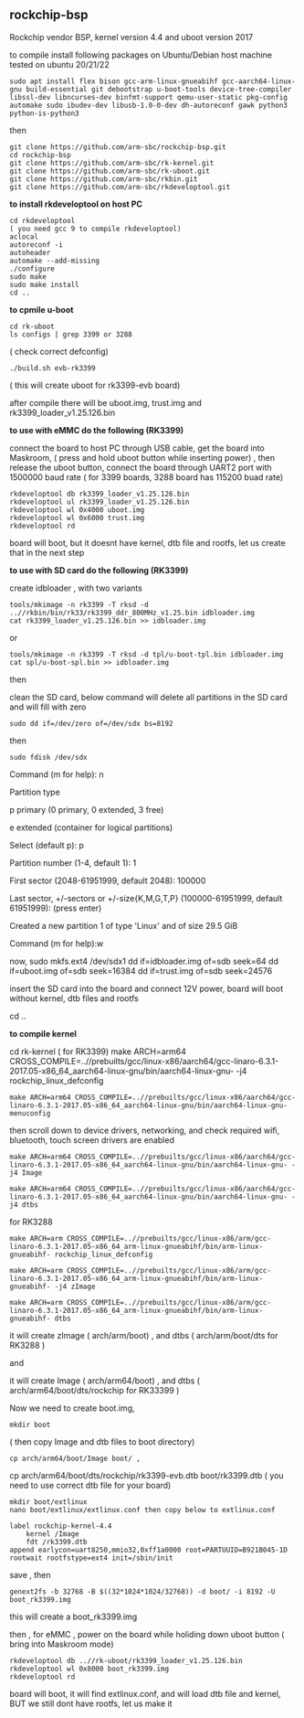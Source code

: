 ## rockchip-bsp
Rockchip vendor BSP, kernel version 4.4 and uboot version 2017

to compile install following packages on Ubuntu/Debian host machine tested on ubuntu 20/21/22

	sudo apt install flex bison gcc-arm-linux-gnueabihf gcc-aarch64-linux-gnu build-essential git debootstrap u-boot-tools device-tree-compiler  libssl-dev libncurses-dev binfmt-support qemu-user-static pkg-config automake sudo ibudev-dev libusb-1.0-0-dev dh-autoreconf gawk python3 python-is-python3  
	
then

	git clone https://github.com/arm-sbc/rockchip-bsp.git
	cd rockchip-bsp
	git clone https://github.com/arm-sbc/rk-kernel.git
	git clone https://github.com/arm-sbc/rk-uboot.git
	git clone https://github.com/arm-sbc/rkbin.git
	git clone https://github.com/arm-sbc/rkdeveloptool.git

**to install rkdeveloptool on host PC**

	cd rkdeveloptool
	( you need gcc 9 to compile rkdeveloptool)
	aclocal
	autoreconf -i
	autoheader
	automake --add-missing
	./configure
	sudo make
	sudo make install
	cd ..

**to cpmile u-boot**

	cd rk-uboot
	ls configs | grep 3399 or 3288 
( check correct defconfig)

	./build.sh evb-rk3399 
( this will create uboot for rk3399-evb board)

after compile there will be uboot.img, trust.img and rk3399_loader_v1.25.126.bin

**to use with eMMC do the following (RK3399)**

connect the board to host PC through USB cable, get the board into Maskroom, ( press and hold uboot button while inserting power) , then release the uboot button, connect the board through UART2 port with 1500000 baud rate ( for 3399 boards, 3288 board has 115200 buad rate)

	rkdeveloptool db rk3399_loader_v1.25.126.bin
	rkdeveloptool ul rk3399_loader_v1.25.126.bin
	rkdeveloptool wl 0x4000 uboot.img
	rkdeveloptool wl 0x6000 trust.img
	rkdeveloptool rd

board will boot, but it doesnt have kernel, dtb file and rootfs, let us create that in the next step

**to use with SD card do the following (RK3399)**

create idbloader , with two variants

	tools/mkimage -n rk3399 -T rksd -d ..//rkbin/bin/rk33/rk3399_ddr_800MHz_v1.25.bin idbloader.img
	cat rk3399_loader_v1.25.126.bin >> idbloader.img

or

	tools/mkimage -n rk3399 -T rksd -d tpl/u-boot-tpl.bin idbloader.img
	cat spl/u-boot-spl.bin >> idbloader.img

then

clean the SD card, below command will delete all partitions in the SD card and will fill with zero

	sudo dd if=/dev/zero of=/dev/sdx bs=8192 
then 

	sudo fdisk /dev/sdx
	
Command (m for help): n
	
Partition type

   p   primary (0 primary, 0 extended, 3 free)
   
   e   extended (container for logical partitions)
   
Select (default p): p

Partition number (1-4, default 1): 1

First sector (2048-61951999, default 2048): 100000

Last sector, +/-sectors or +/-size{K,M,G,T,P} (100000-61951999, default 61951999): (press enter)

Created a new partition 1 of type 'Linux' and of size 29.5 GiB

Command (m for help):w

now, 
	sudo mkfs.ext4 /dev/sdx1
	dd if=idbloader.img of=sdb seek=64
	dd if=uboot.img of=sdb seek=16384
	dd if=trust.img of=sdb seek=24576

insert the SD card into the board and connect 12V power, board will boot without kernel, dtb files and rootfs

cd ..

**to compile kernel**

cd rk-kernel ( for RK3399)
	make ARCH=arm64 CROSS_COMPILE=..//prebuilts/gcc/linux-x86/aarch64/gcc-linaro-6.3.1-2017.05-x86_64_aarch64-linux-gnu/bin/aarch64-linux-gnu- -j4   rockchip_linux_defconfig

	make ARCH=arm64 CROSS_COMPILE=..//prebuilts/gcc/linux-x86/aarch64/gcc-linaro-6.3.1-2017.05-x86_64_aarch64-linux-gnu/bin/aarch64-linux-gnu- menuconfig

then scroll down to device drivers, networking, and check required wifi, bluetooth, touch screen drivers are enabled

	make ARCH=arm64 CROSS_COMPILE=..//prebuilts/gcc/linux-x86/aarch64/gcc-linaro-6.3.1-2017.05-x86_64_aarch64-linux-gnu/bin/aarch64-linux-gnu- -j4 Image

	make ARCH=arm64 CROSS_COMPILE=..//prebuilts/gcc/linux-x86/aarch64/gcc-linaro-6.3.1-2017.05-x86_64_aarch64-linux-gnu/bin/aarch64-linux-gnu- -j4 dtbs

for RK3288

	make ARCH=arm CROSS_COMPILE=..//prebuilts/gcc/linux-x86/arm/gcc-linaro-6.3.1-2017.05-x86_64_arm-linux-gnueabihf/bin/arm-linux-gnueabihf- rockchip_linux_defconfig

	make ARCH=arm CROSS_COMPILE=..//prebuilts/gcc/linux-x86/arm/gcc-linaro-6.3.1-2017.05-x86_64_arm-linux-gnueabihf/bin/arm-linux-gnueabihf- -j4 zImage

	make ARCH=arm CROSS_COMPILE=..//prebuilts/gcc/linux-x86/arm/gcc-linaro-6.3.1-2017.05-x86_64_arm-linux-gnueabihf/bin/arm-linux-gnueabihf- dtbs

it will create zImage ( arch/arm/boot) , and dtbs ( arch/arm/boot/dts for RK3288 )

and 

it will create Image ( arch/arm64/boot) , and dtbs ( arch/arm64/boot/dts/rockchip for RK33399 )

Now we need to create boot.img, 

	mkdir boot 
( then copy Image and dtb files to boot directory)

	cp arch/arm64/boot/Image boot/ , 
cp arch/arm64/boot/dts/rockchip/rk3399-evb.dtb boot/rk3399.dtb ( you need to use correct dtb file for your board)

	mkdir boot/extlinux
	nano boot/extlinux/extlinux.conf then copy below to extlinux.conf

	label rockchip-kernel-4.4
  		kernel /Image
  		fdt /rk3399.dtb
  	append earlycon=uart8250,mmio32,0xff1a0000 root=PARTUUID=B921B045-1D rootwait rootfstype=ext4 init=/sbin/init
  
save , then 

	genext2fs -b 32768 -B $((32*1024*1024/32768)) -d boot/ -i 8192 -U boot_rk3399.img

this will create a boot_rk3399.img

then , for eMMC , power on the board while holiding down uboot button ( bring into Maskroom mode)

	rkdeveloptool db ..//rk-uboot/rk3399_loader_v1.25.126.bin
	rkdeveloptool wl 0x8000 boot_rk3399.img
	rkdeveloptool rd

board will boot, it will find extlinux.conf, and will load dtb file and kernel,  BUT we still dont have rootfs, let us make it 







